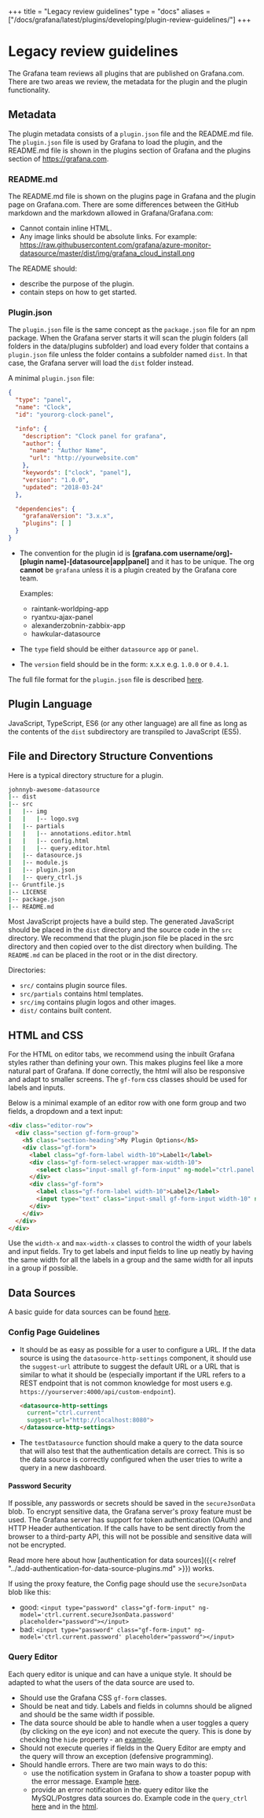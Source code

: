 +++
title = "Legacy review guidelines"
type = "docs"
aliases = ["/docs/grafana/latest/plugins/developing/plugin-review-guidelines/"]
+++

# Legacy review guidelines

The Grafana team reviews all plugins that are published on Grafana.com. There are two areas we review, the metadata for the plugin and the plugin functionality.

## Metadata

The plugin metadata consists of a `plugin.json` file and the README.md file. The `plugin.json` file is used by Grafana to load the plugin, and the README.md file is shown in the plugins section of Grafana and the plugins section of https://grafana.com.

### README.md

The README.md file is shown on the plugins page in Grafana and the plugin page on Grafana.com. There are some differences between the GitHub markdown and the markdown allowed in Grafana/Grafana.com:

- Cannot contain inline HTML.
- Any image links should be absolute links. For example: https://raw.githubusercontent.com/grafana/azure-monitor-datasource/master/dist/img/grafana_cloud_install.png

The README should:

- describe the purpose of the plugin.
- contain steps on how to get started.

### Plugin.json

The `plugin.json` file is the same concept as the `package.json` file for an npm package. When the Grafana server starts it will scan the plugin folders (all folders in the data/plugins subfolder) and load every folder that contains a `plugin.json` file unless the folder contains a subfolder named `dist`. In that case, the Grafana server will load the `dist` folder instead.

A minimal `plugin.json` file:

```json
{
  "type": "panel",
  "name": "Clock",
  "id": "yourorg-clock-panel",

  "info": {
    "description": "Clock panel for grafana",
    "author": {
      "name": "Author Name",
      "url": "http://yourwebsite.com"
    },
    "keywords": ["clock", "panel"],
    "version": "1.0.0",
    "updated": "2018-03-24"
  },

  "dependencies": {
    "grafanaVersion": "3.x.x",
    "plugins": [ ]
  }
}
```

- The convention for the plugin id is **[grafana.com username/org]-[plugin name]-[datasource|app|panel]** and it has to be unique. The org **cannot** be `grafana` unless it is a plugin created by the Grafana core team.

    Examples:

    - raintank-worldping-app
    - ryantxu-ajax-panel
    - alexanderzobnin-zabbix-app
    - hawkular-datasource


- The `type` field should be either `datasource` `app` or `panel`.
- The `version` field should be in the form: x.x.x e.g. `1.0.0` or `0.4.1`.

The full file format for the `plugin.json` file is described [here](http://docs.grafana.org/plugins/developing/plugin.json/).

## Plugin Language

JavaScript, TypeScript, ES6 (or any other language) are all fine as long as the contents of the `dist` subdirectory are transpiled to JavaScript (ES5).

## File and Directory Structure Conventions

Here is a typical directory structure for a plugin.

```bash
johnnyb-awesome-datasource
|-- dist
|-- src
|   |-- img
|   |   |-- logo.svg
|   |-- partials
|   |   |-- annotations.editor.html
|   |   |-- config.html
|   |   |-- query.editor.html
|   |-- datasource.js
|   |-- module.js
|   |-- plugin.json
|   |-- query_ctrl.js
|-- Gruntfile.js
|-- LICENSE
|-- package.json
|-- README.md
```

Most JavaScript projects have a build step. The generated JavaScript should be placed in the `dist` directory and the source code in the `src` directory. We recommend that the plugin.json file be placed in the src directory and then copied over to the dist directory when building. The `README.md` can be placed in the root or in the dist directory.

Directories:

- `src/` contains plugin source files.
- `src/partials` contains html templates.
- `src/img` contains plugin logos and other images.
- `dist/` contains built content.

## HTML and CSS

For the HTML on editor tabs, we recommend using the inbuilt Grafana styles rather than defining your own. This makes plugins feel like a more natural part of Grafana. If done correctly, the html will also be responsive and adapt to smaller screens. The `gf-form` css classes should be used for labels and inputs.

Below is a minimal example of an editor row with one form group and two fields, a dropdown and a text input:

```html
<div class="editor-row">
  <div class="section gf-form-group">
    <h5 class="section-heading">My Plugin Options</h5>
    <div class="gf-form">
      <label class="gf-form-label width-10">Label1</label>
      <div class="gf-form-select-wrapper max-width-10">
        <select class="input-small gf-form-input" ng-model="ctrl.panel.mySelectProperty" ng-options="t for t in ['option1', 'option2', 'option3']" ng-change="ctrl.onSelectChange()"></select>
      </div>
      <div class="gf-form">
        <label class="gf-form-label width-10">Label2</label>
        <input type="text" class="input-small gf-form-input width-10" ng-model="ctrl.panel.myProperty" ng-change="ctrl.onFieldChange()" placeholder="suggestion for user" ng-model-onblur />
      </div>
    </div>
  </div>
</div>
```

Use the `width-x` and `max-width-x` classes to control the width of your labels and input fields. Try to get labels and input fields to line up neatly by having the same width for all the labels in a group and the same width for all inputs in a group if possible.

## Data Sources

A basic guide for data sources can be found [here](http://docs.grafana.org/plugins/developing/datasources/).

### Config Page Guidelines

- It should be as easy as possible for a user to configure a URL. If the data source is using the `datasource-http-settings` component, it should use the `suggest-url` attribute to suggest the default URL or a URL that is similar to what it should be (especially important if the URL refers to a REST endpoint that is not common knowledge for most users e.g. `https://yourserver:4000/api/custom-endpoint`).

    ```html
    <datasource-http-settings
      current="ctrl.current"
      suggest-url="http://localhost:8080">
    </datasource-http-settings>
    ```

- The `testDatasource` function should make a query to the data source that will also test that the authentication details are correct. This is so the data source is correctly configured when the user tries to write a query in a new dashboard.


#### Password Security

If possible, any passwords or secrets should be saved in the `secureJsonData` blob. To encrypt sensitive data, the Grafana server's proxy feature must be used. The Grafana server has support for token authentication (OAuth) and HTTP Header authentication. If the calls have to be sent directly from the browser to a third-party API, this will not be possible and sensitive data will not be encrypted.

Read more here about how [authentication for data sources]({{< relref "../add-authentication-for-data-source-plugins.md" >}}) works.

If using the proxy feature, the Config page should use the `secureJsonData` blob like this:

  - good: `<input type="password" class="gf-form-input" ng-model='ctrl.current.secureJsonData.password' placeholder="password"></input>`
  - bad: `<input type="password" class="gf-form-input" ng-model='ctrl.current.password' placeholder="password"></input>`


### Query Editor

Each query editor is unique and can have a unique style. It should be adapted to what the users of the data source are used to.

- Should use the Grafana CSS `gf-form` classes.
- Should be neat and tidy. Labels and fields in columns should be aligned and should be the same width if possible.
- The data source should be able to handle when a user toggles a query (by clicking on the eye icon) and not execute the query. This is done by checking the `hide` property - an [example](https://github.com/grafana/grafana/blob/e75840737e81f70b6d169df21eca86a624d4bdc4/public/app/plugins/datasource/postgres/datasource.ts#L73).
- Should not execute queries if fields in the Query Editor are empty and the query will throw an exception (defensive programming).
- Should handle errors. There are two main ways to do this:
  - use the notification system in Grafana to show a toaster popup with the error message. Example [here](https://github.com/alexanderzobnin/grafana-zabbix/blob/fdbbba2fb03f5f2a4b3b0715415e09d5a4cf6cde/src/panel-triggers/triggers_panel_ctrl.js#L467-L471).
  - provide an error notification in the query editor like the MySQL/Postgres data sources do. Example code in the `query_ctrl`  [here](https://github.com/grafana/azure-monitor-datasource/blob/b184d077f082a69f962120ef0d1f8296a0d46f03/src/query_ctrl.ts#L36-L51) and in the [html](https://github.com/grafana/azure-monitor-datasource/blob/b184d077f082a69f962120ef0d1f8296a0d46f03/src/partials/query.editor.html#L190-L193).

